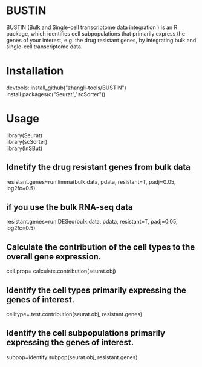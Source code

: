 # BUSTIN
BUSTIN (Bulk and Single-cell transcriptome data integration ) is an R package, which identifies cell subpopulations that primarily express the genes of your interest, e.g. the drug resistant genes, by integrating bulk and single-cell transcriptome data.

# Installation
devtools::install_github("zhangli-tools/BUSTIN")<br>
install.packages(c("Seurat","scSorter"))
# Usage
library(Seurat)<br>
library(scSorter)<br>
library(InSBut)<br>
## Idnetify the drug resistant genes from bulk data
resistant.genes=run.limma(bulk.data, pdata, resistant=T, padj=0.05, log2fc=0.5)
## if you use the bulk RNA-seq data
resistant.genes=run.DESeq(bulk.data, pdata, resistant=T, padj=0.05, log2fc=0.5)
## Calculate the contribution of the cell types to the overall gene expression.
cell.prop= calculate.contribution(seurat.obj)
## Identify the cell types primarily expressing the genes of interest.<br>
celltype= test.contribution(seurat.obj, resistant.genes) <br>
## Identify the cell subpopulations primarily expressing the genes of interest.<br>
subpop=identify.subpop(seurat.obj, resistant.genes) <br>
